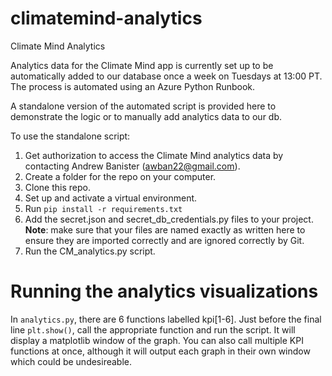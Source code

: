 # climatemind-analytics
Climate Mind Analytics

Analytics data for the Climate Mind app is currently set up to be automatically added to our database once a week on Tuesdays at 13:00 PT. The process is automated using an Azure Python Runbook.

A standalone version of the automated script is provided here to demonstrate the logic or to manually add analytics data to our db.

To use the standalone script:

1. Get authorization to access the Climate Mind analytics data by contacting Andrew Banister (awban22@gmail.com).
2. Create a folder for the repo on your computer.
3. Clone this repo.
4. Set up and activate a virtual environment.
5. Run ```pip install -r requirements.txt```
6. Add the secret.json and secret_db_credentials.py files to your project. **Note**: make sure that your files are named exactly as written here to ensure they are imported correctly and are ignored correctly by Git. 
7. Run the CM_analytics.py script.

# Running the analytics visualizations

In `analytics.py`, there are 6 functions labelled kpi[1-6]. Just before the final line `plt.show()`, call the appropriate 
function and run the script. It will display a matplotlib window of the graph. You can also call multiple KPI functions at once,
although it will output each graph in their own window which could be undesireable.